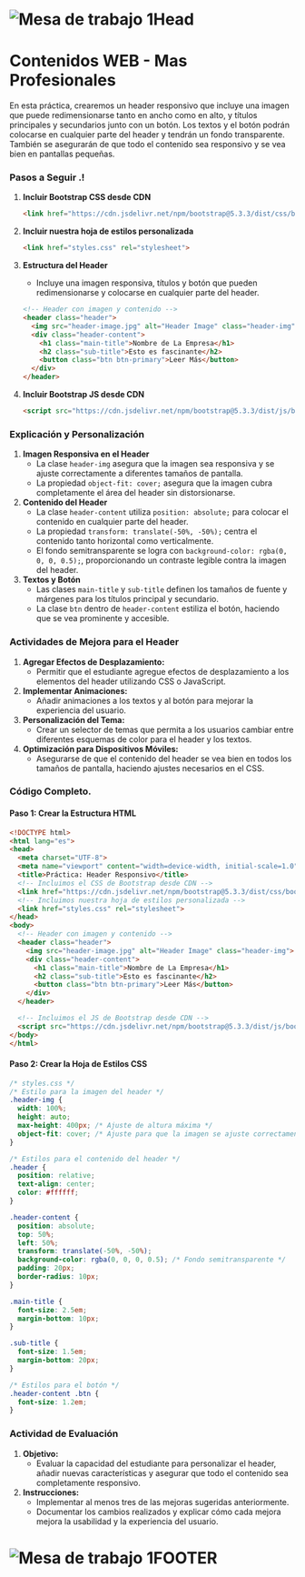 # ![Mesa de trabajo 1Head](http://drive.google.com/uc?export=view&id=1p2rqX0Nck3MI8LKzYct_oEMRETRIhzTH)

# **Contenidos WEB - Mas Profesionales**

En esta práctica, crearemos un header responsivo que incluye una imagen que puede redimensionarse tanto en ancho como en alto, y títulos principales y secundarios junto con un botón. Los textos y el botón podrán colocarse en cualquier parte del header y tendrán un fondo transparente. También se asegurarán de que todo el contenido sea responsivo y se vea bien en pantallas pequeñas.

### Pasos a Seguir .!

1. **Incluir Bootstrap CSS desde CDN**

   ```html
   <link href="https://cdn.jsdelivr.net/npm/bootstrap@5.3.3/dist/css/bootstrap.min.css" rel="stylesheet" integrity="sha384-QWTKZyjpPEjISv5WaRU9OFeRpok6YctnYmDr5pNlyT2bRjXh0JMhjY6hW+ALEwIH" crossorigin="anonymous">
   ```

2. **Incluir nuestra hoja de estilos personalizada**

   ```html
   <link href="styles.css" rel="stylesheet">
   ```

3. **Estructura del Header**

   - Incluye una imagen responsiva, títulos y botón que pueden redimensionarse y colocarse en cualquier parte del header.

   ```html
   <!-- Header con imagen y contenido -->
   <header class="header">
     <img src="header-image.jpg" alt="Header Image" class="header-img">
     <div class="header-content">
       <h1 class="main-title">Nombre de La Empresa</h1>
       <h2 class="sub-title">Esto es fascinante</h2>
       <button class="btn btn-primary">Leer Más</button>
     </div>
   </header>
   ```

4. **Incluir Bootstrap JS desde CDN**

   ```html
   <script src="https://cdn.jsdelivr.net/npm/bootstrap@5.3.3/dist/js/bootstrap.bundle.min.js" integrity="sha384-YvpcrYf0tY3lHB60NNkmXc5s9fDVZLESaAA55NDzOxhy9GkcIdslK1eN7N6jIeHz" crossorigin="anonymous"></script>
   ```

### Explicación y Personalización

1. **Imagen Responsiva en el Header**
   - La clase `header-img` asegura que la imagen sea responsiva y se ajuste correctamente a diferentes tamaños de pantalla.
   - La propiedad `object-fit: cover;` asegura que la imagen cubra completamente el área del header sin distorsionarse.
2. **Contenido del Header**
   - La clase `header-content` utiliza `position: absolute;` para colocar el contenido en cualquier parte del header.
   - La propiedad `transform: translate(-50%, -50%);` centra el contenido tanto horizontal como verticalmente.
   - El fondo semitransparente se logra con `background-color: rgba(0, 0, 0, 0.5);`, proporcionando un contraste legible contra la imagen del header.
3. **Textos y Botón**
   - Las clases `main-title` y `sub-title` definen los tamaños de fuente y márgenes para los títulos principal y secundario.
   - La clase `btn` dentro de `header-content` estiliza el botón, haciendo que se vea prominente y accesible.

### Actividades de Mejora para el Header

1. **Agregar Efectos de Desplazamiento:**
   - Permitir que el estudiante agregue efectos de desplazamiento a los elementos del header utilizando CSS o JavaScript.
2. **Implementar Animaciones:**
   - Añadir animaciones a los textos y al botón para mejorar la experiencia del usuario.
3. **Personalización del Tema:**
   - Crear un selector de temas que permita a los usuarios cambiar entre diferentes esquemas de color para el header y los textos.
4. **Optimización para Dispositivos Móviles:**
   - Asegurarse de que el contenido del header se vea bien en todos los tamaños de pantalla, haciendo ajustes necesarios en el CSS.

### Código Completo.

#### Paso 1: Crear la Estructura HTML

```html
<!DOCTYPE html>
<html lang="es">
<head>
  <meta charset="UTF-8">
  <meta name="viewport" content="width=device-width, initial-scale=1.0">
  <title>Práctica: Header Responsivo</title>
  <!-- Incluimos el CSS de Bootstrap desde CDN -->
  <link href="https://cdn.jsdelivr.net/npm/bootstrap@5.3.3/dist/css/bootstrap.min.css" rel="stylesheet" integrity="sha384-QWTKZyjpPEjISv5WaRU9OFeRpok6YctnYmDr5pNlyT2bRjXh0JMhjY6hW+ALEwIH" crossorigin="anonymous">
  <!-- Incluimos nuestra hoja de estilos personalizada -->
  <link href="styles.css" rel="stylesheet">
</head>
<body>
  <!-- Header con imagen y contenido -->
  <header class="header">
    <img src="header-image.jpg" alt="Header Image" class="header-img">
    <div class="header-content">
      <h1 class="main-title">Nombre de La Empresa</h1>
      <h2 class="sub-title">Esto es fascinante</h2>
      <button class="btn btn-primary">Leer Más</button>
    </div>
  </header>

  <!-- Incluimos el JS de Bootstrap desde CDN -->
  <script src="https://cdn.jsdelivr.net/npm/bootstrap@5.3.3/dist/js/bootstrap.bundle.min.js" integrity="sha384-YvpcrYf0tY3lHB60NNkmXc5s9fDVZLESaAA55NDzOxhy9GkcIdslK1eN7N6jIeHz" crossorigin="anonymous"></script>
</body>
</html>
```

#### Paso 2: Crear la Hoja de Estilos CSS

```css
/* styles.css */
/* Estilo para la imagen del header */
.header-img {
  width: 100%;
  height: auto;
  max-height: 400px; /* Ajuste de altura máxima */
  object-fit: cover; /* Ajuste para que la imagen se ajuste correctamente */
}

/* Estilos para el contenido del header */
.header {
  position: relative;
  text-align: center;
  color: #ffffff;
}

.header-content {
  position: absolute;
  top: 50%;
  left: 50%;
  transform: translate(-50%, -50%);
  background-color: rgba(0, 0, 0, 0.5); /* Fondo semitransparente */
  padding: 20px;
  border-radius: 10px;
}

.main-title {
  font-size: 2.5em;
  margin-bottom: 10px;
}

.sub-title {
  font-size: 1.5em;
  margin-bottom: 20px;
}

/* Estilos para el botón */
.header-content .btn {
  font-size: 1.2em;
}
```

### Actividad de Evaluación

1. **Objetivo:**
   - Evaluar la capacidad del estudiante para personalizar el header, añadir nuevas características y asegurar que todo el contenido sea completamente responsivo.
2. **Instrucciones:**
   - Implementar al menos tres de las mejoras sugeridas anteriormente.
   - Documentar los cambios realizados y explicar cómo cada mejora mejora la usabilidad y la experiencia del usuario.

# ![Mesa de trabajo 1FOOTER](http://drive.google.com/uc?export=view&id=1vwLVsNlcF2PEyv9fULe2cohQnVfwRWLg)
